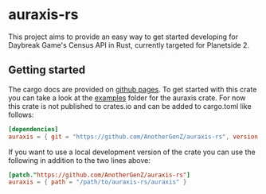 # auraxis-rs
This project aims to provide an easy way to get started developing for Daybreak Game's Census API in Rust, currently targeted for Planetside 2.

## Getting started
The cargo docs are provided on [github pages](https://anothergenz.github.io/auraxis-rs/auraxis/).
To get started with this crate you can take a look at the [examples](auraxis/examples/) folder for the auraxis crate. For now this crate is not published to crates.io and can be added to cargo.toml like follows:
```toml
[dependencies]
auraxis = { git = "https://github.com/AnotherGenZ/auraxis-rs", version = "0.1.0" }
```
If you want to use a local development version of the crate you can use the following in addition to the two lines above:
```toml
[patch."https://github.com/AnotherGenZ/auraxis-rs"]
auraxis = { path = "/path/to/auraxis-rs/auraxis" }
```


